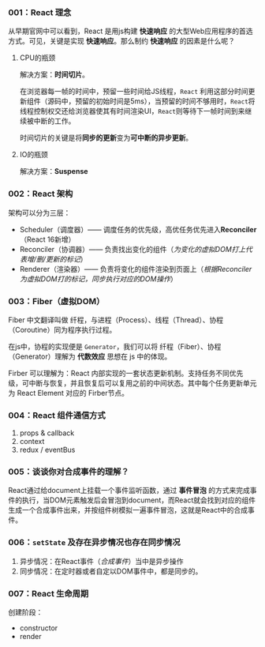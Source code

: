 ### 001：React 理念

从早期官网中可以看到，React 是用js构建 **快速响应** 的大型Web应用程序的首选方式。可见，关键是实现 **快速响应**。那么制约 **快速响应** 的因素是什么呢？

1. CPU的瓶颈

   解决方案：**时间切片**。

   在浏览器每一帧的时间中，预留一些时间给JS线程，`React` 利用这部分时间更新组件（源码中，预留的初始时间是5ms），当预留的时间不够用时，`React`将线程控制权交还给浏览器使其有时间渲染UI，`React`则等待下一帧时间到来继续被中断的工作。

   时间切片的关键是将**同步的更新**变为**可中断的异步更新**。

2. IO的瓶颈

   解决方案：**Suspense**

### 002：React 架构

架构可以分为三层：

- Scheduler（调度器）—— 调度任务的优先级，高优任务优先进入**Reconciler** （React 16新增）
- Reconciler（协调器）—— 负责找出变化的组件（*为变化的虚拟DOM打上代表增/删/更新的标记*）
- Renderer（渲染器）—— 负责将变化的组件渲染到页面上（*根据Reconciler为虚拟DOM打的标记，同步执行对应的DOM操作*）

### 003：Fiber（虚拟DOM）

Fiber 中文翻译叫做 纤程，与进程（Process）、线程（Thread）、协程（Coroutine）同为程序执行过程。

在js中，协程的实现便是 `Generator`，我们可以将 纤程（Fiber）、协程（Generator）理解为 **代数效应** 思想在 js 中的体现。

Firber 可以理解为：React 内部实现的一套状态更新机制。支持任务不同优先级，可中断与恢复，并且恢复后可以复用之前的中间状态。其中每个任务更新单元为 React Element 对应的 Firber节点。

### 004：React 组件通信方式

1. props & callback
2. context
3. redux / eventBus 

### 005：谈谈你对合成事件的理解？

React通过给document上挂载一个事件监听函数，通过 **事件冒泡** 的方式来完成事件的执行，当DOM元素触发后会冒泡到document，而React就会找到对应的组件生成一个合成事件出来，并按组件树模拟一遍事件冒泡，这就是React中的合成事件。

### 006：`setState` 及存在异步情况也存在同步情况

1. 异步情况：在React事件（*合成事件*）当中是异步操作
2. 同步情况：在定时器或者自定以DOM事件中，都是同步的。

### 007：React 生命周期

创建阶段：

- constructor
- render



